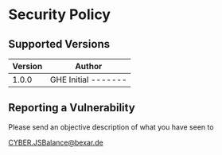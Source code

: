 # Security Policy

## Supported Versions

| Version |  Author            |
| ------- | ------------------ |
|  1.0.0  | GHE Initial -------|


## Reporting a Vulnerability

Please send an objective description of what you have seen to

CYBER.JSBalance@bexar.de
